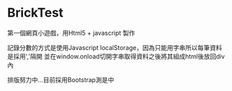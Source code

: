 # BrickTest
第一個網頁小遊戲，用Html5 + javascript 製作

記錄分數的方式是使用Javascript localStorage，因為只能用字串所以每筆資料是採用','隔開
並在window.onload切開字串取得資料之後將其組成html後放回div內

排版努力中...目前採用Bootstrap測是中
